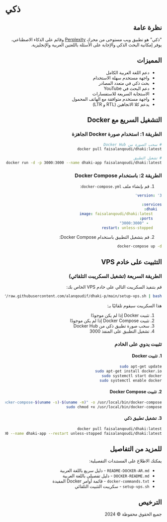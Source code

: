 # ذكي

<div dir="rtl">

## نظرة عامة
"ذكي" هو تطبيق ويب مستوحى من محرك [Perplexity](https://www.perplexity.ai/) وقائم على الذكاء الاصطناعي، يوفر إمكانية البحث الذكي والإجابة على الأسئلة باللغتين العربية والإنجليزية.

## المميزات
- دعم اللغة العربية الكامل
- واجهة مستخدم سهلة الاستخدام
- بحث ذكي في متعدد المصادر
- دعم البحث في YouTube
- الاستجابة السريعة للاستفسارات
- واجهة مستخدم متوافقة مع الهاتف المحمول
- يدعم كلا الاتجاهين (RTL و LTR)

## التشغيل السريع مع Docker

### الطريقة 1: استخدام صورة Docker الجاهزة

```bash
# سحب الصورة من Docker Hub
docker pull faisalanqoudi/dhaki:latest

# تشغيل التطبيق
docker run -d -p 3000:3000 --name dhaki-app faisalanqoudi/dhaki:latest
```

### الطريقة 2: باستخدام Docker Compose

1. قم بإنشاء ملف `docker-compose.yml`:

```yaml
version: '3'

services:
  dhaki:
    image: faisalanqoudi/dhaki:latest
    ports:
      - "3000:3000"
    restart: unless-stopped
```

2. قم بتشغيل التطبيق باستخدام Docker Compose:

```bash
docker-compose up -d
```

## التثبيت على خادم VPS

### الطريقة السريعة (تشغيل السكريبت التلقائي)

قم بتنفيذ السكريبت التالي على خادم VPS الخاص بك:

```bash
curl -sSL https://raw.githubusercontent.com/alanqoudif/dhaki-p/main/setup-vps.sh | bash
```

هذا السكريبت سيقوم تلقائيًا بـ:
1. تثبيت Docker إذا لم يكن موجودًا
2. تثبيت Docker Compose إذا لم يكن موجودًا
3. سحب صورة تطبيق ذكي من Docker Hub
4. تشغيل التطبيق على المنفذ 3000

### تثبيت يدوي على الخادم

#### 1. تثبيت Docker
```bash
sudo apt-get update
sudo apt-get install docker.io
sudo systemctl start docker
sudo systemctl enable docker
```

#### 2. تثبيت Docker Compose
```bash
sudo curl -L "https://github.com/docker/compose/releases/download/v2.20.3/docker-compose-$(uname -s)-$(uname -m)" -o /usr/local/bin/docker-compose
sudo chmod +x /usr/local/bin/docker-compose
```

#### 3. تشغيل تطبيق ذكي
```bash
docker pull faisalanqoudi/dhaki:latest
docker run -d -p 3000:3000 --name dhaki-app --restart unless-stopped faisalanqoudi/dhaki:latest
```

## للمزيد من التفاصيل

يمكنك الاطلاع على المستندات التفصيلية:
- `README-DOCKER-AR.md` - دليل سريع باللغة العربية
- `DOCKER-README.md` - دليل تفصيلي باللغة العربية
- `docker-commands.txt` - قائمة أوامر Docker المفيدة
- `setup-vps.sh` - سكريبت التثبيت التلقائي

## الترخيص
جميع الحقوق محفوظة © 2024

</div>
